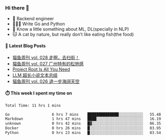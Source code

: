 ### Hi there 👋

- 🔧 Backend engineer
- 👨🏻‍💻 Write Go and Python
- 🔭 Know a little something about ML, DL(specially in NLP)
- 🐱 A cat by nature, but really don’t like eating fish(the food)

#### 📖 Latest Blog Posts
<!-- BLOG-POST-LIST:START -->
- [猫鱼周刊 vol. 028 走啊，去扫街！](https://ameow.xyz/archives/weekly-028)
- [猫鱼周刊 vol. 027 广州特有的松弛感](https://ameow.xyz/archives/weekly-027)
- [Project Root Is All You Need](https://ameow.xyz/archives/project-root-is-all-you-need)
- [LLM 超长小说文本总结](https://ameow.xyz/archives/llm-extra-long-text-summarize)
- [猫鱼周刊 vol. 026 退一步海阔天空](https://ameow.xyz/archives/weekly-026)
<!-- BLOG-POST-LIST:END -->

#### ⏱️ This week I spent my time on
<!--START_SECTION:waka-->

```txt
Total Time: 11 hrs 1 mins

Go                   6 hrs 7 mins    ██████████████░░░░░░░░░░░   55.48 %
Markdown             1 hrs 47 mins   ████░░░░░░░░░░░░░░░░░░░░░   16.19 %
unknown              0 hrs 42 mins   █▓░░░░░░░░░░░░░░░░░░░░░░░   06.35 %
Docker               0 hrs 26 mins   █░░░░░░░░░░░░░░░░░░░░░░░░   03.95 %
Python               0 hrs 23 mins   █░░░░░░░░░░░░░░░░░░░░░░░░   03.54 %
```

<!--END_SECTION:waka-->

<!--
**LeslieLeung/LeslieLeung** is a ✨ _special_ ✨ repository because its `README.md` (this file) appears on your GitHub profile.

Here are some ideas to get you started:

- 🔭 I’m currently working on ...
- 🌱 I’m currently learning ...
- 👯 I’m looking to collaborate on ...
- 🤔 I’m looking for help with ...
- 💬 Ask me about ...
- 📫 How to reach me: ...
- 😄 Pronouns: ...
- ⚡ Fun fact: ...
-->
